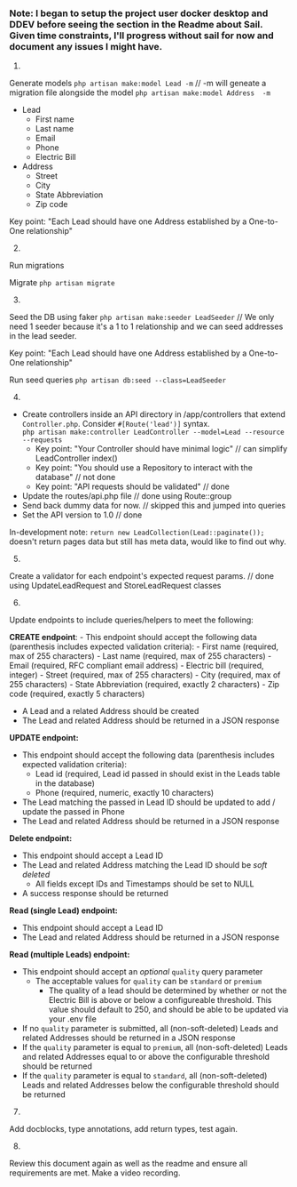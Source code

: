 ### Note: I began to setup the project user docker desktop and DDEV before seeing the section in the Readme about Sail. Given time constraints, I'll progress without sail for now and document any issues I might have.


1. 

Generate models 
`php artisan make:model Lead -m` // -m will geneate a migration file alongside the model
`php artisan make:model Address  -m`

- Lead
    - First name
    - Last name
    - Email
    - Phone
    - Electric Bill
- Address
    - Street
    - City
    - State Abbreviation
    - Zip code

Key point: "Each Lead should have one Address established by a One-to-One relationship"


2. 

Run migrations 

Migrate `php artisan migrate`


3.

Seed the DB using faker
`php artisan make:seeder LeadSeeder` // We only need 1 seeder because it's a 1 to 1 relationship and we can seed addresses in the lead seeder.

Key point: "Each Lead should have one Address established by a One-to-One relationship"

Run seed queries
`php artisan db:seed --class=LeadSeeder`


4. 

- Create controllers inside an API directory in /app/controllers that extend `Controller.php`. Consider `#[Route('lead')]` syntax.  
    `php artisan make:controller LeadController --model=Lead --resource --requests`
     - Key point: "Your Controller should have minimal logic" // can simplify LeadController index()
     - Key point: "You should use a Repository to interact with the database" // not done
     - Key point: "API requests should be validated"  // done
- Update the routes/api.php file // done using Route::group
- Send back dummy data for now. // skipped this and jumped into queries
- Set the API version to 1.0 // done

In-development note: `return new LeadCollection(Lead::paginate());` doesn't return pages data but still has meta data, would like to find out why.

5. 

Create a validator for each endpoint's expected request params. // done using UpdateLeadRequest and StoreLeadRequest classes


6. 

Update endpoints to include queries/helpers to meet the following: 

**CREATE endpoint**:
    - This endpoint should accept the following data (parenthesis includes expected validation criteria):
    - First name            (required, max of 255 characters)
    - Last name             (required, max of 255 characters)
    - Email                 (required, RFC compliant email address)
    - Electric bill         (required, integer)
    - Street                (required, max of 255 characters)
    - City                  (required, max of 255 characters)
    - State Abbreviation    (required, exactly 2 characters)
    - Zip code              (required, exactly 5 characters)
- A Lead and a related Address should be created
- The Lead and related Address should be returned in a JSON response

**UPDATE endpoint:**
- This endpoint should accept the following data (parenthesis includes expected validation criteria):
    - Lead id (required, Lead id passed in should exist in the Leads table in the database)
    - Phone (required, numeric, exactly 10 characters)
- The Lead matching the passed in Lead ID should be updated to add / update the passed in Phone
- The Lead and related Address should be returned in a JSON response

**Delete endpoint:**
- This endpoint should accept a Lead ID
- The Lead and related Address matching the Lead ID should be *soft deleted*
    - All fields except IDs and Timestamps should be set to NULL
- A success response should be returned

**Read (single Lead) endpoint:**
- This endpoint should accept a Lead ID
- The Lead and related Address should be returned in a JSON response

**Read (multiple Leads) endpoint:**
- This endpoint should accept an *optional* `quality` query parameter
    - The acceptable values for `quality` can be `standard` or `premium`
        - The quality of a lead should be determined by whether or not the Electric Bill is above or below a configureable threshold. This value should default to 250, and should be able to be updated via your .env file
- If no `quality` parameter is submitted, all (non-soft-deleted) Leads and related Addresses should be returned in a JSON response
- If the `quality` parameter is equal to `premium`, all (non-soft-deleted) Leads and related Addresses equal to or above the configurable threshold should be returned
- If the `quality` parameter is equal to `standard`, all (non-soft-deleted) Leads and related Addresses below the configurable threshold should be returned


7. 

Add docblocks, type annotations, add return types, test again. 


8. 

Review this document again as well as the readme and ensure all requirements are met. Make a video recording.
